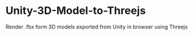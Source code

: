# Unity-3D-Model-to-Threejs
Render .fbx form 3D models exported from Unity in browser using Threejs
